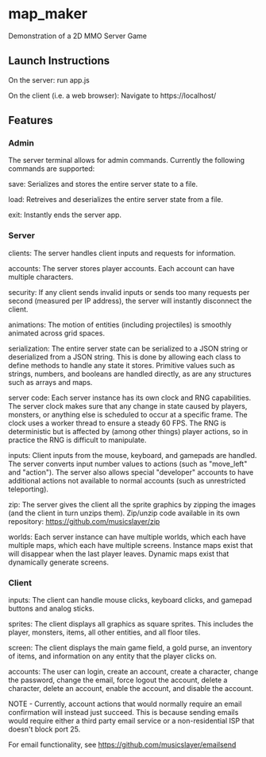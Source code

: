 # map_maker
 Demonstration of a 2D MMO Server Game

## Launch Instructions
On the server: run app.js

On the client (i.e. a web browser): Navigate to https://localhost/

## Features
### Admin
The server terminal allows for admin commands. Currently the following commands are supported:

save: Serializes and stores the entire server state to a file.

load: Retreives and deserializes the entire server state from a file.

exit: Instantly ends the server app.

### Server
clients: The server handles client inputs and requests for information.

accounts: The server stores player accounts. Each account can have multiple characters.

security: If any client sends invalid inputs or sends too many requests per second (measured per IP address), the server will instantly disconnect the client.

animations: The motion of entities (including projectiles) is smoothly animated across grid spaces.

serialization: The entire server state can be serialized to a JSON string or deserialized from a JSON string. This is done by allowing each class to define methods to handle any state it stores. Primitive values such as strings, numbers, and booleans are handled directly, as are any structures such as arrays and maps.

server code: Each server instance has its own clock and RNG capabilities. The server clock makes sure that any change in state caused by players, monsters, or anything else is scheduled to occur at a specific frame. The clock uses a worker thread to ensure a steady 60 FPS. The RNG is deterministic but is affected by (among other things) player actions, so in practice the RNG is difficult to manipulate.

inputs: Client inputs from the mouse, keyboard, and gamepads are handled. The server converts input number values to actions (such as "move_left" and "action"). The server also allows special "developer" accounts to have additional actions not available to normal accounts (such as unrestricted teleporting).

zip: The server gives the client all the sprite graphics by zipping the images (and the client in turn unzips them). Zip/unzip code available in its own repository: https://github.com/musicslayer/zip

worlds: Each server instance can have multiple worlds, which each have multiple maps, which each have multiple screens. Instance maps exist that will disappear when the last player leaves. Dynamic maps exist that dynamically generate screens.

### Client
inputs: The client can handle mouse clicks, keyboard clicks, and gamepad buttons and analog sticks.

sprites: The client displays all graphics as square sprites. This includes the player, monsters, items, all other entities, and all floor tiles.

screen: The client displays the main game field, a gold purse, an inventory of items, and information on any entity that the player clicks on.

accounts: The user can login, create an account, create a character, change the password, change the email, force logout the account, delete a character, delete an account, enable the account, and disable the account.

NOTE - Currently, account actions that would normally require an email confirmation will instead just succeed. This is because sending emails would require either a third party email service or a non-residential ISP that doesn't block port 25.

For email functionality, see https://github.com/musicslayer/emailsend
